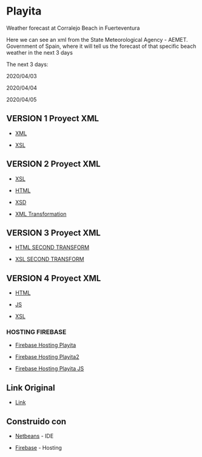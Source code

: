 # Playita
Weather forecast at Corralejo Beach in Fuerteventura

Here we can see an xml from the State Meteorological Agency - AEMET. Government of Spain, where it will tell us the forecast of that specific beach weather in the next 3 days

The next 3 days:

2020/04/03

2020/04/04

2020/04/05

## VERSION 1 Proyect XML
* [XML](https://github.com/SergioPA11/Playita/blob/master/Playita.xml)

* [XSL](https://github.com/SergioPA11/Playita/blob/master/Playita.xsl)

## VERSION 2 Proyect XML
* [XSL](https://github.com/SergioPA11/Playita/blob/master/stylesheet_playita.xsl)

* [HTML](https://github.com/SergioPA11/Playita/blob/master/public/Playita_output.html)

* [XSD](https://github.com/SergioPA11/Playita/blob/master/XmlSchema_playita.xsd)

* [XML Transformation](https://github.com/SergioPA11/Playita/blob/master/Playita_output.xml)

## VERSION 3 Proyect XML

* [HTML SECOND TRANSFORM](https://github.com/SergioPA11/Playita/blob/master/public/Playita2_output.html)

* [XSL SECOND TRANSFORM](https://github.com/SergioPA11/Playita/blob/master/playitaxsl2.xsl)

## VERSION 4 Proyect XML

* [HTML](https://github.com/SergioPA11/Playita/blob/master/public/Playita.html)

* [JS](https://github.com/SergioPA11/Playita/blob/master/public/JS/Playita.js)

* [XSL](https://github.com/SergioPA11/Playita/blob/master/public/XSL/Playita.xsl)

### HOSTING FIREBASE

* [Firebase Hosting Playita](https://playita-70a1b.web.app/Playita_output.html)

* [Firebase Hosting Playita2](https://playita-70a1b.web.app/Playita2_output.html)

* [Firebase Hosting Playita JS](https://playita-70a1b.web.app/Playita.html)

## Link Original
* [Link](http://www.aemet.es/xml/playas/play_v2_3501402.xml)

## Construido con

* [Netbeans](https://netbeans.org/) - IDE

* [Firebase](https://firebase.google.com/?hl=es) - Hosting
